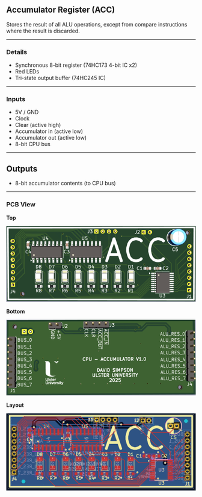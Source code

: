 ## Accumulator Register (ACC)

Stores the result of all ALU operations, except from compare instructions where the result is discarded. 

---

### Details

- Synchronous 8-bit register (74HC173 4-bit IC x2)
- Red LEDs
- Tri-state output buffer (74HC245 IC)

---

### Inputs

- 5V / GND
- Clock
- Clear (active high)
- Accumulator in (active low)
- Accumulator out (active low)
- 8-bit CPU bus

---

## Outputs

- 8-bit accumulator contents (to CPU bus)

---

### PCB View

**Top**

<p align="center">
  <img src="../../images/acc_pcb_top.PNG" alt="accumulator pcb top" width="600"/>
</p>

**Bottom**

<p align="center">
  <img src="../../images/acc_pcb_bottom.PNG" alt="accumulator pcb bottom" width="600"/>
</p>

**Layout**

<p align="center">
  <img src="../../images/acc_pcb_design.PNG" alt="accumulator pcb design" width="600"/>
</p>
